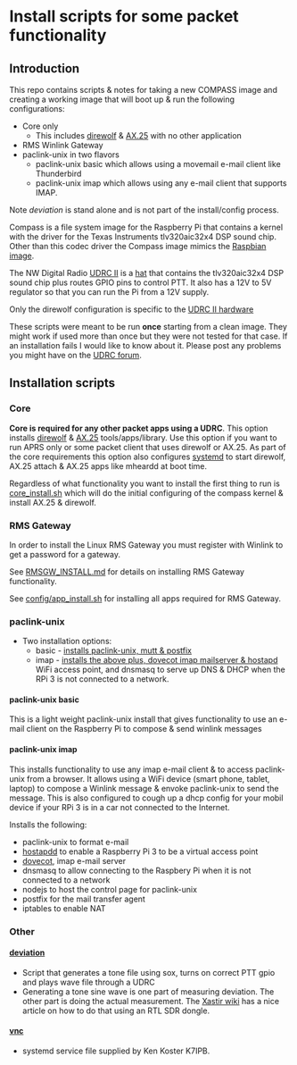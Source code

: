 # Install scripts for some packet functionality

## Introduction

This repo contains scripts & notes for taking a new COMPASS image and
creating a working image that will boot up & run the following configurations:
* Core only
  * This includes [direwolf](https://github.com/wb2osz/direwolf/blob/master/README.md) & [AX.25](http://www.linux-ax25.org/wiki/Main_Page) with no other application
* RMS Winlink Gateway
* paclink-unix in two flavors
  * paclink-unix basic which allows using a movemail e-mail client like Thunderbird
  * paclink-unix imap which allows using any e-mail client that supports IMAP.

Note _deviation_ is stand alone and is not part of the install/config process.

Compass is a file system image for the Raspberry Pi that contains a
kernel with the driver for the Texas Instruments tlv320aic32x4 DSP
sound chip. Other than this codec driver the Compass image mimics the
[Raspbian image](https://www.raspberrypi.org/downloads/raspbian/).

The NW Digital Radio [UDRC
II](http://nwdigitalradio.com/wp-content/uploads/2012/04/UDRC-IIDS.pdf) is a
[hat](https://github.com/raspberrypi/hats) that contains the
tlv320aic32x4 DSP sound chip plus routes GPIO pins to control PTT. It also has
a 12V to 5V regulator so that you can run the Pi from a 12V supply.

Only the direwolf configuration is specific to the [UDRC II
hardware](http://nwdigitalradio.com/wp-content/uploads/2012/04/UDRC-IIDS.pdf)

These scripts were meant to be run **once** starting from  a clean image. They
might work if used more than once but they were not tested for that
case. If an installation fails I would like to know about it. Please
post any problems you might have on the [UDRC
forum](https://nw-digital-radio.groups.io/g/udrc/).

## Installation scripts

### Core

**Core is required for any other packet apps using a UDRC**. This option
installs
[direwolf](https://github.com/nwdigitalradio/n7nix/tree/master/direwolf)
& [AX.25](https://github.com/nwdigitalradio/n7nix/tree/master/ax25)
tools/apps/library.  Use this option if you want to run APRS only or
some packet client that uses direwolf or AX.25. As part of the core
requirements this option also configures
[systemd](https://github.com/nwdigitalradio/n7nix/tree/master/systemd)
to start direwolf, AX.25 attach & AX.25 apps like mheardd at boot time.

Regardless of what functionality you want to install the first thing to run is
[core_install.sh](https://github.com/nwdigitalradio/n7nix/blob/master/CORE_INSTALL.md)
which will do the initial configuring of the compass kernel & install
AX.25 & direwolf.

### RMS Gateway

In order to install the Linux RMS Gateway you must register with Winlink to get a
password for a gateway.

See
[RMSGW_INSTALL.md](https://github.com/nwdigitalradio/n7nix/blob/master/RMSGW_INSTALL.md)
for details on installing RMS Gateway functionality.

See
[config/app_install.sh](https://github.com/nwdigitalradio/n7nix/tree/master/config/app_install.sh)
for installing all apps required for RMS Gateway.

### paclink-unix

* Two installation options:
  * basic -
  [installs paclink-unix, mutt & postfix](https://github.com/nwdigitalradio/n7nix/blob/master/PACLINK-UNIX_INSTALL.md)
  * imap -
  [installs the above plus, dovecot imap mailserver & hostapd](https://github.com/nwdigitalradio/n7nix/blob/master/PACLINK-UNIX-IMAP_INSTALL.md)
  WiFi access point, and dnsmasq to serve up DNS & DHCP when the RPi 3
  is not connected to a network.

#### paclink-unix basic

This is a light weight paclink-unix install that gives functionality
to use an e-mail client on the Raspberry Pi to compose & send winlink
messages

#### paclink-unix imap

This installs functionality to use any imap e-mail client & to access
paclink-unix from a browser. It allows using a WiFi device (smart
phone, tablet, laptop) to compose a Winlink message & envoke
paclink-unix to send the message. This is also configured to cough up
a dhcp config for your mobil device if your RPi 3 is in a car not
connected to the Internet.

Installs the following:
* paclink-unix to format e-mail
* [hostapdd](https://github.com/nwdigitalradio/n7nix/tree/master/hostap)
to enable a Raspberry Pi 3 to be a virtual access point
* [dovecot](https://github.com/nwdigitalradio/n7nix/tree/master/mailserv), imap e-mail server
* dnsmasq to allow connecting to the Raspbery Pi when it is not
connected to a network
* nodejs to host the control page for paclink-unix
* postfix for the mail transfer agent
* iptables to enable NAT





### Other

#### [deviation](https://github.com/nwdigitalradio/n7nix/tree/master/deviation)

* Script that generates a tone file using sox, turns on correct PTT
gpio and plays wave file through a UDRC
* Generating a tone sine wave is one part of measuring deviation. The
other part is doing the actual measurement. The [Xastir
wiki](http://xastir.org/index.php/HowTo:Set_Deviation_via_RTL) has a
nice article on how to do that using an RTL SDR dongle.

#### [vnc](https://github.com/nwdigitalradio/n7nix/blob/master/vnc)

* systemd service file supplied by Ken Koster K7IPB.
